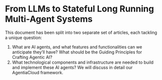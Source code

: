 # From LLMs to Stateful Long Running Multi-Agent Systems

This document has been split into two separate set of articles, each tackling a unique question:

1. What are AI agents, and what features and functionalities can we anticipate they’ll have? What should be the Guiding Principles for Crafting Agentic AI?
2. What technological components and infrastructure are needed to build and implement these AI agents? We will discuss in detail our AgentiaCloud framework.

